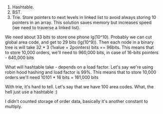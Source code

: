 1. Hashtable.
2. BST.
3. Trie. Store pointers to next levels in linked list 
   to avoid always storing 10 pointers in an array. This solution saves
   memory but increases speed (we need to traverse a linked list).
   
We need about 33 bits to store one phone lg(10^10). Probably we can cut
global area code, and get to 29 bits (lg(10^9)). Then each node in a binary
tree is will take 32 * 3 (1value + 2pointers) bits == 96bits.
This means that to store 10,000 orders, we'll need to 960,000 bits,
in case of 16-bits pointers - 640,000 bits

What will hashtable take - depends on a load factor. Let's say we're using
robin hood hashing and load factor is 99%. This means that to store
10,000 orders we'll need 10101 * 16 bits = 161,000 bits

With trie, it's hard to tell. Let's say that we have 100 area codes. 
What, the hell just use a hashtable :)

I didn't counted storage of order data, basically it's another constant
to multiply.

